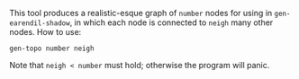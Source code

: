 This tool produces a realistic-esque graph of `number` nodes for using in `gen-earendil-shadow`, in which each node is connected to `neigh` many other nodes. How to use:
```
gen-topo number neigh
```
Note that `neigh < number` must hold; otherwise the program will panic.
